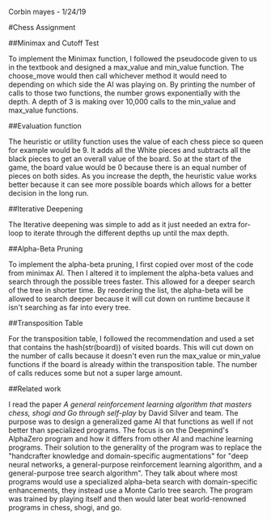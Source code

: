 Corbin mayes - 1/24/19

#Chess Assignment

##Minimax and Cutoff Test

To implement the Minimax function, I followed the pseudocode given to us in the textbook and designed a max_value and min_value function. 
The choose_move would then call whichever method it would need to depending on which side the AI was playing on. By printing the number 
of calls to those two functions, the number grows exponentially with the depth. A depth of 3 is making over 10,000 calls to the 
min_value and max_value functions.

##Evaluation function

The heuristic or utility function uses the value of each chess piece so queen for example would be 9. It adds all the White pieces and 
subtracts all the black pieces to get an overall value of the board. So at the start of the game, the board value would be 0 because 
there is an equal number of pieces on both sides. As you increase the depth, the heuristic value works better because it can see more 
possible boards which allows for a better decision in the long run.

##Iterative Deepening

The Iterative deepening was simple to add as it just needed an extra for-loop to iterate through the different depths up until the max 
depth.

##Alpha-Beta Pruning

To implement the alpha-beta pruning, I first copied over most of the code from minimax AI. Then I altered it to implement the alpha-beta 
values and search through the possible trees faster. This allowed for a deeper search of the tree in shorter time. By reordering the list, 
the alpha-beta will be allowed to search deeper because it will cut down on runtime because it isn't searching as far into every tree.

##Transposition Table

For the transposition table, I followed the recommendation and used a set that contains the hash(str(board)) of visited boards. This will 
cut down on the number of calls because it doesn't even run the max_value or min_value functions if the board is already within the 
transposition table. The number of calls reduces some but not a super large amount.

##Related work

I read the paper *A general reinforcement learning algorithm that masters chess, shogi and Go through self-play* by David Silver and team. 
The purpose was to design a generalized game AI that functions as well if not better than specialized programs. The focus is on the 
Deepmind's AlphaZero program and how it differs from other AI and machine learning programs. Their solution to the generality of the 
program was to replace the "handcrafter knowledge and domain-specific augmentations" for "deep neural networks, a general-purpose reinforcement
learning algorithm, and a general-purpose tree search algorithm". They talk about where most programs would use a specialized alpha-beta search 
with domain-specific enhancements, they instead use a Monte Carlo tree search. The program was trained by playing itself and then would later 
beat world-renowned programs in chess, shogi, and go.
